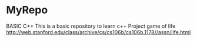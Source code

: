 # MyRepo
BASIC C++
This is a basic repository to learn c++ 
Project game of life http://web.stanford.edu/class/archive/cs/cs106b/cs106b.1178//assn/life.html
